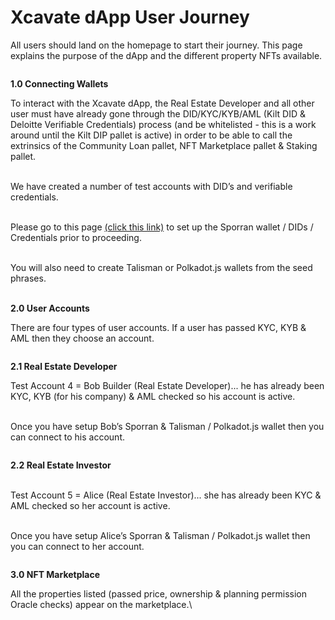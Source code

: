 # Xcavate dApp User Journey

All users should land on the homepage to start their journey. This page explains the purpose of the dApp and the different property NFTs available.

<figure><img src="https://lh7-us.googleusercontent.com/RBczsQsXhaqYKTvU30wPO2It5FXpq1vVwKrE71EqpDoa0CNq7-w0f0CDE-y4_atU3F2PehVns_pnxOhYXLNwYIFTFH03oY4ppNj-LPZXkUykbsU5HVMQd6hPy7mfy8vhamSq72iUnkgt5M9ocTA_RQ" alt=""><figcaption></figcaption></figure>

**1.0 Connecting Wallets**

To interact with the Xcavate dApp, the Real Estate Developer and all other user must have already gone through the DID/KYC/KYB/AML (Kilt DID & Deloitte Verifiable Credentials) process (and be whitelisted - this is a work around until the Kilt DIP pallet is active) in order to be able to call the extrinsics of the Community Loan pallet, NFT Marketplace pallet & Staking pallet.

\
We have created a number of test accounts with DID’s and verifiable credentials.

\
Please go to this page [(click this link)](https://xcavate-1.gitbook.io/xcavate-docs/xcavate-dapp/xcavate-dapp-test-accounts) to set up the Sporran wallet / DIDs / Credentials prior to proceeding.

\
You will also need to create Talisman or Polkadot.js wallets from the seed phrases.

\
**2.0 User Accounts**

There are four types of user accounts. If a user has passed KYC, KYB & AML then they choose an account.

<figure><img src="https://lh7-us.googleusercontent.com/GxKa_EK-AfdRUkXgtqymeeflIKIeyWnrOfz7IK4Mz-vlZRsoA4_f7iknm74J0WVbyo16mo-Y8iTUzZ-yBaSUkfJcGpphGyEAd8reoLu17Ja5HTRgmJNsZ1aTjXz4GJWgk8hqVBNaY9cWPsFqTwipOQ" alt=""><figcaption></figcaption></figure>

**2.1 Real Estate Developer**

Test Account 4 = Bob Builder (Real Estate Developer)... he has already been KYC, KYB (for his company) & AML checked so his account is active.

\
Once you have setup Bob’s Sporran & Talisman / Polkadot.js wallet then you can connect to his account.

<figure><img src="https://lh7-us.googleusercontent.com/YuSSUiwKe2MN8Ml8XFklkkyOjh2ZHR_xT7pfyZtst6fqVQj-ntW6YjvDs7Hie2ztz4sdoiHYmwodj3Nd23trdLFDuxWwwYmD0Vff-nJAOrkSNY-d_oR10C8CzJlLN2i9eEIozz7jsDBf8BPTmN5yog" alt=""><figcaption></figcaption></figure>

**2.2 Real Estate Investor**

\
Test Account 5 = Alice (Real Estate Investor)... she has already been KYC & AML checked so her account is active.

\
Once you have setup Alice’s Sporran & Talisman / Polkadot.js wallet then you can connect to her account.

<figure><img src="https://lh7-us.googleusercontent.com/peJOhjRfoVeZnOYROe2ZiJpAcPZ3NVE7hvZHso4eB_p-OeUoWouwEq-jVr5Ie5oAegahG_Sr3O4I1huKFn8Jb36g1PgFIJQYpaGq2IqjVQ-Q4-QGo2BSeIUuukGiT-es44QeAi_BJwxjsAMxp5ZCOA" alt=""><figcaption></figcaption></figure>

**3.0 NFT Marketplace**

All the properties listed (passed price, ownership & planning permission Oracle checks) appear on the marketplace.\\

<figure><img src="https://lh7-us.googleusercontent.com/-QoqsQWkejn15pV7459OaiD7rOE2N0KaUNSQ9rCdicMpDVJbaulzdyK6vmNCk6-WDXpxeOVhI_sbUDrFgLQPVcYQjZrtCIR911IFQmyEHBZVtzh9Re6HfIYEOBmBCQZTcw9nqAqQhGQ_5tsassJNTQ" alt=""><figcaption></figcaption></figure>

